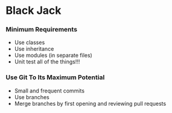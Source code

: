 # Black Jack

### Minimum Requirements

* Use classes
* Use inheritance 
* Use modules (in separate files)
* Unit test all of the things!!!


### Use Git To Its Maximum Potential

* Small and frequent commits
* Use branches
* Merge branches by first opening and reviewing pull requests

